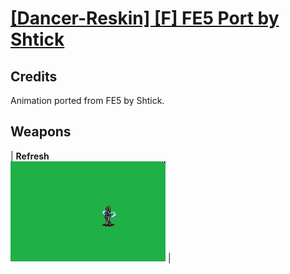 # [\[Dancer-Reskin\] \[F\] FE5 Port by Shtick](./)
## Credits

Animation ported from FE5 by Shtick.

## Weapons

| <b>Refresh</b><br/><img alt="Refresh animation" src="./8.%20Refresh/Refresh.gif"/> |
